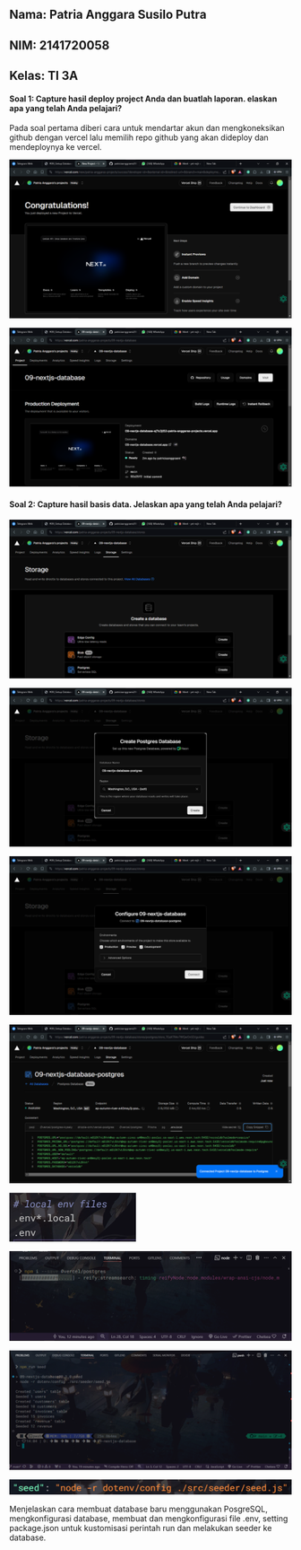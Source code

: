 ## Nama: Patria Anggara Susilo Putra
## NIM: 2141720058
## Kelas: TI 3A

#### Soal 1: Capture hasil deploy project Anda dan buatlah laporan. elaskan apa yang telah Anda pelajari?

Pada soal pertama diberi cara untuk mendartar akun dan mengkoneksikan github dengan vercel lalu memilih repo github yang akan dideploy dan mendeploynya ke vercel.

![screenshot_praktikum_satu](/assets/praktikum_satu/1.png)

![screenshot_praktikum_satu](/assets/praktikum_satu/2.png)

#### Soal 2: Capture hasil basis data. Jelaskan apa yang telah Anda pelajari?

![screenshot_praktikum_dua](/assets/praktikum_dua/3.png)

![screenshot_praktikum_dua](/assets/praktikum_dua/4.png)

![screenshot_praktikum_dua](/assets/praktikum_dua/5.png)

![screenshot_praktikum_dua](/assets/praktikum_dua/6.png)

![screenshot_praktikum_dua](/assets/praktikum_dua/7.png)

![screenshot_praktikum_dua](/assets/praktikum_dua/8.png)

![screenshot_praktikum_dua](/assets/praktikum_dua/9.png)

![screenshot_praktikum_dua](/assets/praktikum_dua/10.png)

Menjelaskan cara membuat database baru menggunakan PosgreSQL, mengkonfigurasi database, membuat dan mengkonfigurasi file .env, setting package.json untuk kustomisasi perintah run dan melakukan seeder ke database.